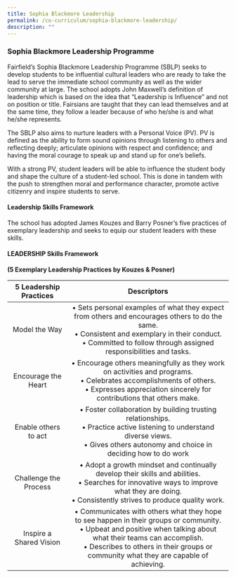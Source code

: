 ```yaml
---
title: Sophia Blackmore Leadership
permalink: /co-curriculum/sophia-blackmore-leadership/
description: ""
---
```

### Sophia Blackmore Leadership Programme

Fairfield’s Sophia Blackmore Leadership Programme (SBLP) seeks to develop students to be influential cultural leaders who are ready to take the lead to serve the immediate school community as well as the wider community at large. The school adopts John Maxwell’s definition of leadership which is based on the idea that “Leadership is Influence” and not on position or title. Fairsians are taught that they can lead themselves and at the same time, they follow a leader because of who he/she is and what he/she represents. 

  

The SBLP also aims to nurture leaders with a Personal Voice (PV). PV is defined as the ability to form sound opinions through listening to others and reflecting deeply; articulate opinions with respect and confidence; and having the moral courage to speak up and stand up for one’s beliefs.

  

With a strong PV, student leaders will be able to influence the student body and shape the culture of a student-led school. This is done in tandem with the push to strengthen moral and performance character, promote active citizenry and inspire students to serve.

  

#### Leadership Skills Framework

The school has adopted James Kouzes and Barry Posner’s five practices of exemplary leadership and seeks to equip our student leaders with these skills.  

  

#### LEADERSHIP Skills Framework  
**(5 Exemplary Leadership Practices by Kouzes & Posner)**

| 5 Leadership Practices | Descriptors |
|:---:|:---:|
| Model the Way | • Sets personal examples of what they expect from others and encourages others to do the same.<br>• Consistent and exemplary in their conduct.<br>• Committed to follow through assigned responsibilities and tasks.  |
| Encourage the Heart | • Encourage others meaningfully as they work on activities and programs.<br>• Celebrates accomplishments of others.<br>• Expresses appreciation sincerely for contributions that others make. |
| Enable others to act | • Foster collaboration by building trusting relationships.<br>• Practice active listening to understand diverse views.<br>• Gives others autonomy and choice in deciding how to do work |
| Challenge the Process | • Adopt a growth mindset and continually develop their skills and abilities.<br>• Searches for innovative ways to improve what they are doing.<br>• Consistently strives to produce quality work. |
| Inspire a Shared Vision | • Communicates with others what they hope to see happen in their groups or community.<br>• Upbeat and positive when talking about what their teams can accomplish.<br>• Describes to others in their groups or community what they are capable of achieving. |